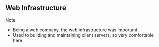 ## Web Infrastructure

Note:

* Being a web company, the web infrastructure was important
* Used to building and maintaining client servers, so very comfortable here
